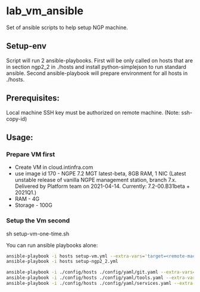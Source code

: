 # lab_vm_ansible
Set of ansible scripts to help setup NGP machine.  

## Setup-env
Script will run 2 ansible-playbooks. First will be only called on hosts that are in section ngp2_2 in ./hosts and install python-simplejson to run standard ansible.
Second ansible-playbook will prepare environment for all hosts in ./hosts.

## Prerequisites:
Local machine SSH key must be authorized on remote machine. (Note: ssh-copy-id)

## Usage:  
### Prepare VM first
- Create VM in cloud.intinfra.com
- use image id 170 - NGPE 7.2 MGT latest-beta, 8GB RAM, 1 NIC (Latest unstable release of vanilla NGPE management station, branch 7.x. Delivered by Platform team on 2021-04-14. Currently: 7.2-00.B31beta + 2021Q1.)
- RAM - 4G
- Storage - 100G

### Setup the Vm second
sh setup-vm-one-time.sh

You can run ansible playbooks alone:
```sh
ansible-playbook -i hosts setup-vm.yml --extra-vars='target=<remote-machine or group in ./hosts>'
ansible-playbook -i hosts setup-ngp2_2.yml

ansible-playbook -i ./config/hosts ./config/yaml/git.yaml --extra-vars='target=all' --private-key=/Users/lanthean/.ssh/id_rsa_vm  
ansible-playbook -i ./config/hosts ./config/yaml/tools.yaml --extra-vars='target=all' --private-key=/Users/lanthean/.ssh/id_rsa_vm  
ansible-playbook -i ./config/hosts ./config/yaml/services.yaml --extra-vars='target=all' --private-key=/Users/lanthean/.ssh/id_rsa_vm  
```

